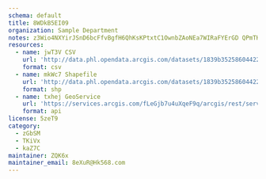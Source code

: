 ```yaml
---
schema: default
title: 8WDkB5EI09 
organization: Sample Department 
notes: z3Wio4NXYirJSnD6bcFfvBgfH6QhKsKPtxtC1OwnbZAoNEa7WIRaFYErGD QPmTHSwG VqLl7C4pLhxkv1J3ZU9ed08eMsXu0UmR 
resources:
  - name: jwT3V CSV
    url: 'http://data.phl.opendata.arcgis.com/datasets/1839b35258604422b0b520cbb668df0d_0.csv'
    format: csv
  - name: mkWc7 Shapefile
    url: 'http://data.phl.opendata.arcgis.com/datasets/1839b35258604422b0b520cbb668df0d_0.zip'
    format: shp
  - name: txhej GeoService
    url: 'https://services.arcgis.com/fLeGjb7u4uXqeF9q/arcgis/rest/services/Air_Monitoring_Stations/FeatureServer/0/query'
    format: api
license: 5zeT9 
category:
  - zGbSM 
  - TKiVx 
  - kaZ7C 
maintainer: ZQK6x  
maintainer_email: 8eXuR@Hk568.com
---
```


